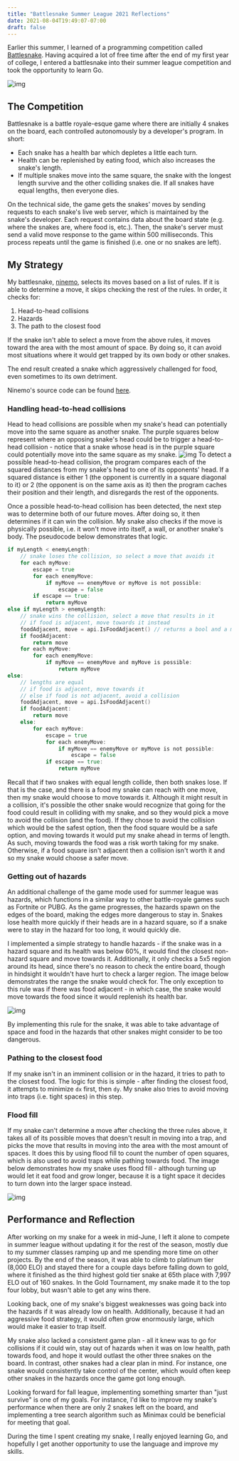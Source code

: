 ```yaml
---
title: "Battlesnake Summer League 2021 Reflections"
date: 2021-08-04T19:49:07-07:00
draft: false
---
```


Earlier this summer, I learned of a programming competition called [Battlesnake](https://play.battlesnake.com/).
Having acquired a lot of free time after the end of my first year of college, I entered a battlesnake into their summer league competition and took the opportunity to learn Go.

![img](/posts/img/battlesnake-su21-0.PNG)

## The Competition
Battlesnake is a battle royale-esque game where there are initially 4 snakes on the board, each controlled autonomously by a developer's program.
In short:
- Each snake has a health bar which depletes a little each turn.
- Health can be replenished by eating food, which also increases the snake's length.
- If multiple snakes move into the same square, the snake with the longest length survive and the other colliding snakes die.
If all snakes have equal lengths, then everyone dies.

On the technical side, the game gets the snakes' moves by sending requests to each snake's live web server, which is maintained by the snake's developer.
Each request contains data about the board state (e.g. where the snakes are, where food is, etc.).
Then, the snake's server must send a valid move response to the game within 500 milliseconds.
This process repeats until the game is finished (i.e. one or no snakes are left).

<!--- we should include a diagram of how it works technically -->


<!---
include format about the competition here?
-->

## My Strategy

My battlesnake, [ninemo](https://play.battlesnake.com/u/tenmo/ninemo/), selects its moves based on a list of rules.
If it is able to determine a move, it skips checking the rest of the rules.
In order, it checks for:
1. Head-to-head collisions
2. Hazards
3. The path to the closest food

If the snake isn't able to select a move from the above rules, it moves toward the area with the most amount of space.
By doing so, it can avoid most situations where it would get trapped by its own body or other snakes.

The end result created a snake which aggressively challenged for food, even sometimes to its own detriment.

Ninemo's source code can be found [here](https://github.com/joshtenorio/ninemo-bot).

### Handling head-to-head collisions
Head to head collisions are possible when my snake's head can potentially move into the same square as another snake.
The purple squares below represent where an opposing snake's head could be to trigger a head-to-head collision - notice that a snake whose head is in the purple square could potentially move into the same square as my snake.
![img](/posts/img/battlesnake-su21-2.PNG)
To detect a possible head-to-head collision, the program compares each of the squared distances from my snake's head to one of its opponents' head.
If a squared distance is either 1 (the opponent is currently in a square diagonal to it) or 2 (the opponent is on the same axis as it) then the program caches their position and their length, and disregards the rest of the opponents.

Once a possible head-to-head collision has been detected, the next step was to determine both of our future moves.
After doing so, it then determines if it can win the collision.
My snake also checks if the move is physically possible, i.e. it won't move into itself, a wall, or another snake's body.
The pseudocode below demonstrates that logic.

```go
if myLength < enemyLength:
    // snake loses the collision, so select a move that avoids it
    for each myMove:
        escape = true
        for each enemyMove:
            if myMove == enemyMove or myMove is not possible:
                escape = false
        if escape == true:
            return myMove
else if myLength > enemyLength:
    // snake wins the collision, select a move that results in it
    // if food is adjacent, move towards it instead
    foodAdjacent, move = api.IsFoodAdjacent() // returns a bool and a move if food is adjacent
    if foodAdjacent:
        return move
    for each myMove:
        for each enemyMove:
            if myMove == enemyMove and myMove is possible:
                return myMove
else:
    // lengths are equal
    // if food is adjacent, move towards it
    // else if food is not adjacent, avoid a collision
    foodAdjacent, move = api.IsFoodAdjacent()
    if foodAdjacent:
        return move
    else:
        for each myMove:
            escape = true
            for each enemyMove:
                if myMove == enemyMove or myMove is not possible:
                    escape = false
            if escape == true:
                return myMove


```
Recall that if two snakes with equal length collide, then both snakes lose.
If that is the case, and there is a food my snake can reach with one move, then my snake would choose to move towards it.
Although it might result in a collision, it's possible the other snake would recognize that going for the food could result in colliding with my snake, and so they would pick a move to avoid the collision (and the food).
If they chose to avoid the collision which would be the safest option, then the food square would be a safe option, and moving towards it would put my snake ahead in terms of length.
As such, moving towards the food was a risk worth taking for my snake.
Otherwise, if a food square isn't adjacent then a collision isn't worth it and so my snake would choose a safer move.

### Getting out of hazards
An additional challenge of the game mode used for summer league was hazards, which functions in a similar way to other battle-royale games such as Fortnite or PUBG.
As the game progresses, the hazards spawn on the edges of the board, making the edges more dangerous to stay in.
Snakes lose health more quickly if their heads are in a hazard square, so if a snake were to stay in the hazard for too long, it would quickly die.

I implemented a simple strategy to handle hazards - if the snake was in a hazard square and its health was below 60%, it would find the closest non-hazard square and move towards it.
Additionally, it only checks a 5x5 region around its head, since there's no reason to check the entire board, though in hindsight it wouldn't have hurt to check a larger region.
The image below demonstrates the range the snake would check for.
The only exception to this rule was if there was food adjacent - in which case, the snake would move towards the food since it would replenish its health bar.

![img](/posts/img/battlesnake-su21-4.PNG)

By implementing this rule for the snake, it was able to take advantage of space and food in the hazards that other snakes might consider to be too dangerous.

### Pathing to the closest food
If my snake isn't in an imminent collision or in the hazard, it tries to path to the closest food.
The logic for this is simple - after finding the closest food, it attempts to minimize `dx` first, then `dy`.
My snake also tries to avoid moving into traps (i.e. tight spaces) in this step.

### Flood fill

If my snake can't determine a move after checking the three rules above, it takes all of its possible moves that doesn't result in moving into a trap, and picks the move that results in moving into the area with the most amount of spaces.
It does this by using flood fill to count the number of open squares, which is also used to avoid traps while pathing towards food.
The image below demonstrates how my snake uses flood fill - although turning up would let it eat food and grow longer, because it is a tight space it decides to turn down into the larger space instead.

![img](/posts/img/battlesnake-su21-5.PNG)

## Performance and Reflection

After working on my snake for a week in mid-June, I left it alone to compete in summer league without updating it for the rest of the season, mostly due to my summer classes ramping up and me spending more time on other projects.
By the end of the season, it was able to climb to platinum tier (8,000 ELO) and stayed there for a couple days before falling down to gold, where it finished as the third highest gold tier snake at 65th place with 7,997 ELO out of 160 snakes.
In the Gold Tournament, my snake made it to the top four lobby, but wasn't able to get any wins there.

Looking back, one of my snake's biggest weaknesses was going back into the hazards if it was already low on health.
Additionally, because it had an aggressive food strategy, it would often grow enormously large, which would make it easier to trap itself.

My snake also lacked a consistent game plan - all it knew was to go for collisions if it could win, stay out of hazards when it was on low health, path towards food, and hope it would outlast the other three snakes on the board.
In contrast, other snakes had a clear plan in mind.
For instance, one snake would consistently take control of the center, which would often keep other snakes in the hazards once the game got long enough.

Looking forward for fall league, implementing something smarter than "just survive" is one of my goals.
For instance, I'd like to improve my snake's performance when there are only 2 snakes left on the board, and implementing a tree search algorithm such as Minimax could be beneficial for meeting that goal.

During the time I spent creating my snake, I really enjoyed learning Go, and hopefully I get another opportunity to use the language and improve my skills.

